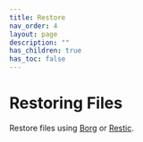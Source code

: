 ```yaml
---
title: Restore
nav_order: 4
layout: page
description: ""
has_children: true
has_toc: false
---
```


# Restoring Files

Restore files using [Borg](borg) or [Restic](restic).
